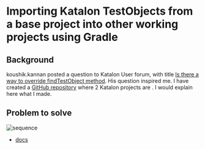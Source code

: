 # Importing Katalon TestObjects from a base project into other working projects using Gradle

## Background

koushik.kannan posted a question to Katalon User forum, with title [Is there a way to override findTestObject method](https://forum.katalon.com/t/is-there-a-way-to-override-findtestobject-method/142370).
His question inspired me. I have created a [GitHub repository](https://github.com/kazurayam/ImportingTestObjectsAcrossKatalonProjectsUsingGradle) where 2 Katalon projects are . I would explain here what I made.

## Problem to solve


![sequence]()


- [docs](https://kazurayam.github.io/ImportingTestObjectsAcrossKatalonProjectsUsingGradle/)
